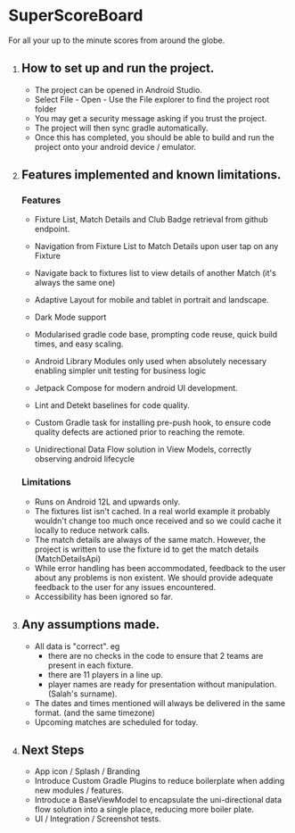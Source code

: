 # SuperScoreBoard

For all your up to the minute scores from around the globe.

1. ## How to set up and run the project.

    - The project can be opened in Android Studio. 
    - Select File - Open - Use the File explorer to find the project root folder
    - You may get a security message asking if you trust the project.
    - The project will then sync gradle automatically.
    - Once this has completed, you should be able to build and run the project onto your android device / emulator.

2. ## Features implemented and known limitations.
   
    ### Features

   - Fixture List, Match Details and Club Badge retrieval from github endpoint.
   - Navigation from Fixture List to Match Details upon user tap on any Fixture
   - Navigate back to fixtures list to view details of another Match (it's always the same one)
   - Adaptive Layout for mobile and tablet in portrait and landscape.
   - Dark Mode support
   
   - Modularised gradle code base, prompting code reuse, quick build times, and easy scaling.
   - Android Library Modules only used when absolutely necessary enabling simpler unit testing for business logic
   - Jetpack Compose for modern android UI development. 
   - Lint and Detekt baselines for code quality. 
   - Custom Gradle task for installing pre-push hook, to ensure code quality defects are actioned prior to reaching the remote.
   - Unidirectional Data Flow solution in View Models, correctly observing android lifecycle
   
    ### Limitations 
    
    - Runs on Android 12L and upwards only.
    - The fixtures list isn't cached. In a real world example it probably wouldn't change too much once received and so we could cache it locally to reduce network calls. 
    - The match details are always of the same match. However, the project is written to use the fixture id to get the match details (MatchDetailsApi)
    - While error handling has been accommodated, feedback to the user about any problems is non existent. We should provide adequate feedback to the user for any issues encountered. 
    - Accessibility has been ignored so far.

3. ## Any assumptions made.
    
    - All data is "correct". eg
       - there are no checks in the code to ensure that 2 teams are present in each fixture. 
       - there are 11 players in a line up.
       - player names are ready for presentation without manipulation. (Salah's surname).
    - The dates and times mentioned will always be delivered in the same format. (and the same timezone)
    - Upcoming matches are scheduled for today.

4. ## Next Steps

   - App icon / Splash / Branding
   - Introduce Custom Gradle Plugins to reduce boilerplate when adding new modules / features. 
   - Introduce a BaseViewModel to encapsulate the uni-directional data flow solution into a single place, reducing more boiler plate.
   - UI / Integration / Screenshot tests.
